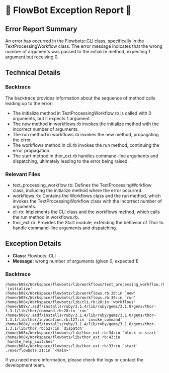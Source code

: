 # 🤖 FlowBot Exception Report 🤖


## Error Report Summary
An error has occurred in the Flowbots::CLI class, specifically in the TextProcessingWorkflow class. The error message indicates that the wrong number of arguments was passed to the initialize method, expecting 1 argument but receiving 0.

## Technical Details
### Backtrace
The backtrace provides information about the sequence of method calls leading up to the error:
- The initialize method in TextProcessingWorkflow.rb is called with 0 arguments, but it expects 1 argument.
- The new method in workflows.rb invokes the initialize method with the incorrect number of arguments.
- The run method in workflows.rb invokes the new method, propagating the error.
- The workflows method in cli.rb invokes the run method, continuing the error propagation.
- The start method in thor_ext.rb handles command-line arguments and dispatching, ultimately leading to the error being raised.

### Relevant Files
- text_processing_workflow.rb: Defines the TextProcessingWorkflow class, including the initialize method where the error occurred.
- workflows.rb: Contains the Workflows class and the run method, which invokes the TextProcessingWorkflow class with the incorrect number of arguments.
- cli.rb: Implements the CLI class and the workflows method, which calls the run method in workflows.rb.
- thor_ext.rb: Provides the Start module, extending the behavior of Thor to handle command-line arguments and dispatching.


## Exception Details

- **Class:** Flowbots::CLI
- **Message:** wrong number of arguments (given 0, expected 1)

### Backtrace

```
/home/b08x/Workspace/flowbots/lib/workflows/text_processing_workflow.rb:11:in `initialize'
/home/b08x/Workspace/flowbots/lib/workflows.rb:30:in `new'
/home/b08x/Workspace/flowbots/lib/workflows.rb:30:in `run'
/home/b08x/Workspace/flowbots/lib/cli.rb:28:in `workflows'
/home/b08x/.asdf/installs/ruby/3.1.4/lib/ruby/gems/3.1.0/gems/thor-1.3.1/lib/thor/command.rb:28:in `run'
/home/b08x/.asdf/installs/ruby/3.1.4/lib/ruby/gems/3.1.0/gems/thor-1.3.1/lib/thor/invocation.rb:127:in `invoke_command'
/home/b08x/.asdf/installs/ruby/3.1.4/lib/ruby/gems/3.1.0/gems/thor-1.3.1/lib/thor.rb:527:in `dispatch'
/home/b08x/Workspace/flowbots/lib/thor_ext.rb:34:in `block in start'
/home/b08x/Workspace/flowbots/lib/thor_ext.rb:43:in `handle_help_switches'
/home/b08x/Workspace/flowbots/lib/thor_ext.rb:33:in `start'
./exe/flowbots:21:in `<main>'
```

If you need more information, please check the logs or contact the development team.
